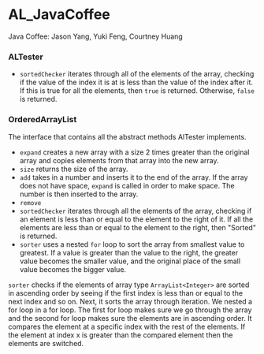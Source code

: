 # AL_JavaCoffee
Java Coffee: Jason Yang, Yuki Feng, Courtney Huang

### ALTester
 - `sortedChecker` iterates through all of the elements of the array, checking if the value of the index it is at is less than the value of the index after it. If this is true for all the elements, then `true` is returned. Otherwise, `false` is returned.


### OrderedArrayList
The interface that contains all the abstract methods AlTester implements.
 - `expand` creates a new array with a size 2 times greater than the original array and copies elements from that array into the new array.
 - `size` returns the size of the array.
 - `add` takes in a number and inserts it to the end of the array. If the array does not have space, `expand` is called in order to make space. The number is then inserted to the array.
 - `remove` 
 - `sortedChecker` iterates through all the elements of the array, checking if an element is less than or equal to the element to the right of it. If all the elements are less than or equal to the element to the right, then "Sorted" is returned.
 - `sorter` uses a nested `for` loop to sort the array from smallest value to greatest. If a value is greater than the value to the right, the greater value becomes the smaller value, and the original place of the small value becomes the bigger value.

`sorter` checks if the elements of array type `ArrayList<Integer>` are sorted in ascending
order by seeing if the first index is less than or equal to the next index and so on.
Next, it sorts the array through iteration. We nested a for loop in a for loop. The
first for loop makes sure we go through the array and the second for loop makes sure the
elements are in ascending order. It compares the element at a specific index with the
rest of the elements. If the element at index x is greater than the compared element then the elements are switched.
